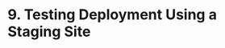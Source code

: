 # 9. Testing Deployment Using a Staging Site


## 


## 


## 


## 


## 


## 


## 


## 


## 


## 


## 


## 


## 


## 





